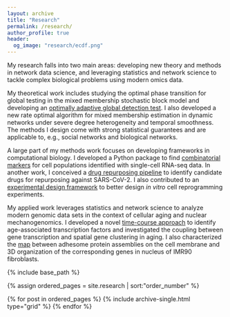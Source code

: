 ```yaml
---
layout: archive
title: "Research"
permalink: /research/
author_profile: true
header:
  og_image: "research/ecdf.png"
---
```


My research falls into two main areas: developing new theory and methods in network data science, and leveraging statistics and network science to tackle complex biological problems using modern omics data. 

My theoretical work includes studying the optimal phase transition for global testing in the mixed membership stochastic block model and developing an [optimally adaptive global detection test]([https://arxiv.org/abs/2204.11109](https://projecteuclid.org/journals/bernoulli/volume-29/issue-3/Power-enhancement-and-phase-transitions-for-global-testing-of-the/10.3150/22-BEJ1519.short)). I also developed a new rate optimal algorithm for mixed membership estimation in dynamic networks under severe degree heterogeneity and temporal smoothness. The methods I design come with strong statistical guarantees and are applicable to, e.g., social networks and biological networks.

A large part of my methods work focuses on developing frameworks in computational biology. I developed a Python package to find [combinatorial markers](https://www.embopress.org/doi/full/10.15252/msb.20199005) for cell populations identified with single-cell RNA-seq data. In another work, I conceived a [drug repurposing pipeline](https://www.nature.com/articles/s41467-021-21056-z) to identify candidate drugs for repurposing against SARS-CoV-2. I also contributed to an [experimental design framework]([https://arxiv.org/abs/2209.04744](https://www.nature.com/articles/s42256-023-00719-0)) to better design _in vitro_ cell reprogramming experiments.

My applied work leverages statistics and network science to analyze modern genomic data sets in the context of cellular aging and nuclear mechanogenomics. I developed a novel [time-course approach]([https://arxiv.org/abs/2209.04744](https://onlinelibrary.wiley.com/doi/full/10.1111/acel.14056)) to identify age-associated transcription factors and investigated the coupling between gene transcription and spatial gene clustering in aging. I also characterized the [map]([https://arxiv.org/abs/2209.04744](https://www.biorxiv.org/content/10.1101/2023.12.07.570697v1)) between adhesome protein assemblies on the cell membrane and 3D organization of the corresponding genes in nucleus of IMR90 fibroblasts.
<nbsp>

{% include base_path %}

{% assign ordered_pages = site.research | sort:"order_number" %}

{% for post in ordered_pages %}
  {% include archive-single.html type="grid" %}
{% endfor %}
